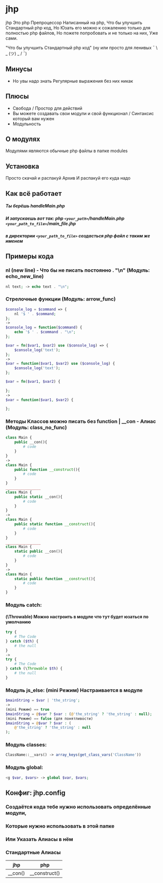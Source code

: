 # jhp

jhp Это php Препроцессор Написанный на php, Что бы улучшить Стандартный php код,
Но Юзать его можно к сожалению только для полностью php файлов,
Но пожете попробовать и не только на них, Уже сами.

"Что бы улучшить Стандартный php код" (ну или просто для ленивых ¯ \ _ (ツ) _ / ¯)

## Минусы
- Но увы надо знать Регулярные выражения без них никак

## Плюсы

- Свобода / Простор для действий
- Вы можете создавать свои модули и свой функционал / Синтаксис который вам нужен
- Модульность

## О модулях

Модулями являются обычные php файлы в папке modules

## Установка
Просто скачай и распакуй Архив
И распакуй его куда надо

## Как всё работает
##### Ты берёшь handleMain.php
##### И запускаешь вот так: php `<your_path>`/handleMain.php `<your_path_to_file>`/main_file.jhp
##### в директории `<your_path_to_file>` создасться php файл с таким же именем

## Примеры кода
### nl (new line) - Что бы не писать постоянно . "\n" (Модуль: echo_new_line)
```php
nl text; -> echo text . "\n";
```
### Стрелочные функции (Модуль: arrow_func)
```php
$console_log = $command => {
	nl '$ ' . $command;
};
->
$console_log = function($command) {
	echo '$ ' . $command . "\n";
};
```
```php
$var = fn($var1, $var2) use ($console_log) => {
    $console_log('text');
};
->
$var = function($var1, $var2) use ($console_log) {
    $console_log('text');
};
```
```php
$var = fn($var1, $var2) {
    
};
->
$var = function($var1, $var2) {
    
};
```

### Методы Классов можно писать без function | __con - Алиас (Модуль: class_no_func)
```php
class Main {
	public __con(){
		# code
	}
}
->
class Main {
	public function __construct(){
		# code
	}
}
________________
class Main {
	public static __con(){
		# code
	}
}
->
class Main {
	public static function __construct(){
		# code
	}
}
________________
class Main {
	static public __con(){
		# code
	}
}
->
class Main {
	static public function __construct(){
	    # code
	}
}
```

### Модуль catch:
#### (\Throwable) Можно настроить в модуле что тут будет юзаться по умолчанию
```php
try {
	# The Code
} catch ($th) {
	# the null
}
->
try {
	# The Code
} catch (\Throwable $th) {
	# the null
}
```

### Модуль js_else: (mini Режим) Настраивается в модуле
```php
$mainString = $var | 'the_string';
->
(mini Режим) == true
$mainString = @$var ? $var : (@'the_string' ? 'the_string' : null);
(mini Режим) == false (для понятливости)
$mainString = @$var ? $var : (
	@'the_string' ? 'the_string' : null
);
```
### Модуль classes:
```php
ClassName::__vars() -> array_keys(get_class_vars('ClassName'))
```

### Модуль global:
```php
<g $var, $vars> -> global $var, $vars;
```

## Конфиг: jhp.config
### Создаётся кода тебе нужно использовать определённые модули,
### Которые нужно использовать в этой папке
### Или Указать Алиасы в нём

### Стандартные Алиасы
jhp  | php
------------- | -------------
__con()  | __construct()
